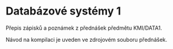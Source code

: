 Databázové systémy 1
====================

Přepis zápisků a poznámek z přednášek předmětu KMI/DATA1.

Návod na kompilaci je uveden ve zdrojovém souboru přednášek.